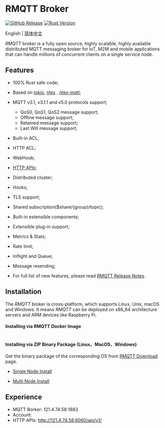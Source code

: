 # RMQTT Broker

[![GitHub Release](https://img.shields.io/github/release/rmqtt/rmqtt?color=brightgreen)](https://github.com/rmqtt/rmqtt/releases)
<a href="https://blog.rust-lang.org/2022/02/24/Rust-1.59.0.html"><img alt="Rust Version" src="https://img.shields.io/badge/rust-1.59%2B-blue" /></a>

English | [简体中文](./README-CN.md)

*RMQTT* broker is a fully open source, highly scalable, highly available distributed MQTT messaging broker for IoT, M2M
and mobile applications that can handle millions of concurrent clients on a single service node.

## Features

- 100% Rust safe code;
- Based on [tokio](https://crates.io/crates/tokio), [ntex](https://crates.io/crates/ntex)
  , [ntex-mqtt](https://crates.io/crates/ntex-mqtt);
- MQTT v3.1, v3.1.1 and v5.0 protocols support;
    - QoS0, QoS1, QoS2 message support;
    - Offline message support;
    - Retained message support;
    - Last Will message support;
- Built-in ACL;
- HTTP ACL;
- WebHook;
- [HTTP APIs](./docs/en_US/http-api.md);
- Distributed cluster;
- Hooks;
- TLS support;
- Shared subscription($share/{group}/topic);
- Built-in extensible components;
- Extensible plug-in support;
- Metrics & Stats;
- Rate limit;
- Inflight and Queue;
- Message resending;

- For full list of new features, please read [RMQTT Release Notes](https://github.com/rmqtt/rmqtt/releases).

## Installation

The *RMQTT* broker is cross-platform, which supports Linux, Unix, macOS and Windows. It means *RMQTT* can be deployed on
x86_64 architecture servers and ARM devices like Raspberry Pi.

#### Installing via RMQTT Docker Image

```
```

#### Installing via ZIP Binary Package (Linux、MacOS、Windows)

Get the binary package of the corresponding OS from [RMQTT Download](https://github.com/rmqtt/rmqtt/releases) page.

- [Single Node Install](./docs/en_US/install.md)

- [Multi Node Install](./docs/en_US/install.md)

## Experience

- MQTT Borker: 121.4.74.58:1883
- Account:
- HTTP APIs: http://121.4.74.58:6060/api/v1/

